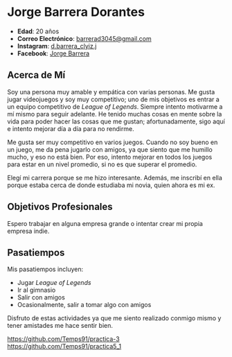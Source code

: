 # Jorge Barrera Dorantes

- **Edad**: 20 años
- **Correo Electrónico**: [barrerad3045@gmail.com](mailto:barrerad3045@gmail.com)
- **Instagram**: [d.barrera_clyiz.j](https://www.instagram.com/d.barrera_clyiz.j)
- **Facebook**: [Jorge Barrera](https://www.facebook.com/jorge.barrera)

## Acerca de Mí

Soy una persona muy amable y empática con varias personas. Me gusta jugar videojuegos y soy muy competitivo; uno de mis objetivos es entrar a un equipo competitivo de *League of Legends*. Siempre intento motivarme a mí mismo para seguir adelante. He tenido muchas cosas en mente sobre la vida para poder hacer las cosas que me gustan; afortunadamente, sigo aquí e intento mejorar día a día para no rendirme. 

Me gusta ser muy competitivo en varios juegos. Cuando no soy bueno en un juego, me da pena jugarlo con amigos, ya que siento que me humillo mucho, y eso no está bien. Por eso, intento mejorar en todos los juegos para estar en un nivel promedio, si no es que superar el promedio.

Elegí mi carrera porque se me hizo interesante. Además, me inscribí en ella porque estaba cerca de donde estudiaba mi novia, quien ahora es mi ex.

## Objetivos Profesionales

Espero trabajar en alguna empresa grande o intentar crear mi propia empresa indie.

## Pasatiempos

Mis pasatiempos incluyen:
- Jugar *League of Legends*
- Ir al gimnasio
- Salir con amigos
- Ocasionalmente, salir a tomar algo con amigos

Disfruto de estas actividades ya que me siento realizado conmigo mismo y tener amistades me hace sentir bien.

https://github.com/Temps91/practica-3
https://github.com/Temps91/practica5_1
